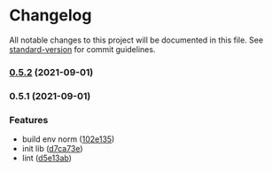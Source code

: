 # Changelog

All notable changes to this project will be documented in this file. See [standard-version](https://github.com/conventional-changelog/standard-version) for commit guidelines.

### [0.5.2](https://github.com/Keylenn/cohook/compare/v0.5.1...v0.5.2) (2021-09-01)

### 0.5.1 (2021-09-01)


### Features

* build env norm ([102e135](https://github.com/Keylenn/cohook/commit/102e1351cad025c91cd6dc573b0b189e04911120))
* init lib ([d7ca73e](https://github.com/Keylenn/cohook/commit/d7ca73ee252c44c754f638edadc2550d271d65eb))
* lint ([d5e13ab](https://github.com/Keylenn/cohook/commit/d5e13ab854f0e2c51b322cb5bdbaa42973c96200))

